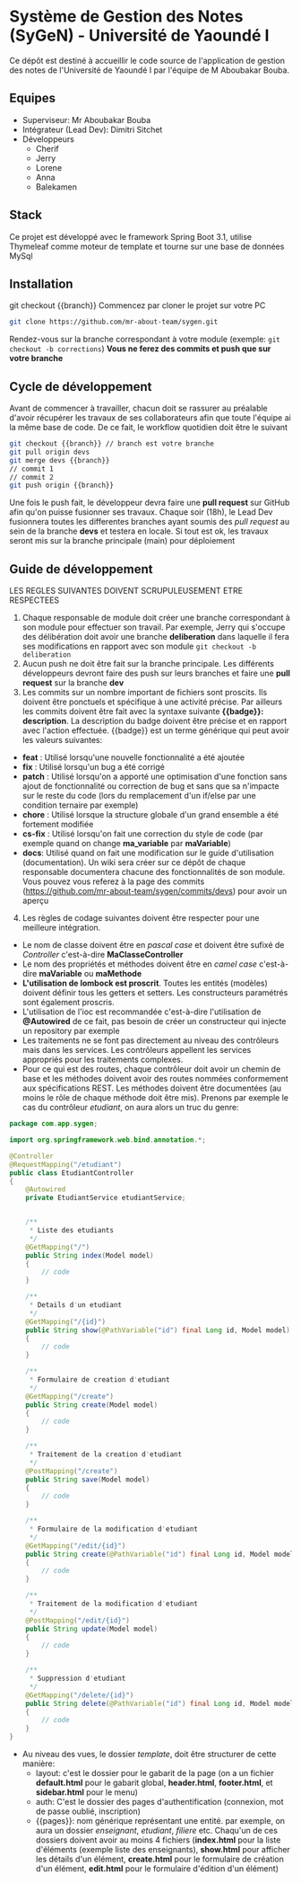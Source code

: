 # Système de Gestion des Notes (SyGeN) - Université de Yaoundé I

Ce dépôt est destiné à accueillir le code source de l'application de gestion des notes de l'Université de Yaoundé I par l'équipe de M Aboubakar Bouba.

## Equipes
* Superviseur: Mr Aboubakar Bouba
* Intégrateur (Lead Dev): Dimitri Sitchet
* Développeurs
    * Cherif
    * Jerry
	* Lorene
 	* Anna
  * Balekamen  
   
## Stack
Ce projet est développé avec le framework Spring Boot 3.1, utilise Thymeleaf comme moteur de template et tourne sur une base de données MySql

## Installation
git checkout {{branch}}
Commencez par cloner le projet sur votre PC
```bash
git clone https://github.com/mr-about-team/sygen.git
```
Rendez-vous sur la branche correspondant à votre module (exemple: `git checkout -b corrections`)
**Vous ne ferez des commits et push que sur votre branche**

## Cycle de développement
Avant de commencer à travailler, chacun doit se rassurer au préalable d'avoir récupérer les travaux de ses collaborateurs afin que toute l'équipe ai la même base de code. De ce fait, le workflow quotidien doit être le suivant
```bash
git checkout {{branch}} // branch est votre branche
git pull origin devs
git merge devs {{branch}}
// commit 1
// commit 2
git push origin {{branch}}
```
Une fois le push fait, le développeur devra faire une **pull request** sur GitHub afin qu'on puisse fusionner ses travaux.
Chaque soir (18h), le Lead Dev fusionnera toutes les differentes branches ayant soumis des *pull request* au sein de la branche **devs** et testera en locale. Si tout est ok, les travaux seront mis sur la branche principale (main) pour déploiement 

## Guide de développement
LES REGLES SUIVANTES DOIVENT SCRUPULEUSEMENT ETRE RESPECTEES

1. Chaque responsable de module doit créer une branche correspondant à son module pour effectuer son travail.
Par exemple, Jerry qui s'occupe des délibération doit avoir une branche **deliberation** dans laquelle il fera ses modifications en rapport avec son module  `git checkout -b deliberation`
2. Aucun push ne doit être fait sur la branche principale. Les différents développeurs devront faire des push sur leurs branches et faire une **pull request** sur la branche **dev**  
3. Les commits sur un nombre important de fichiers sont proscits. Ils doivent être ponctuels et spécifique à une activité précise. Par ailleurs les commits doivent être fait avec la syntaxe suivante **{{badge}}: description**. La description du badge doivent être précise et en rapport avec l'action effectuée. {{badge}} est un terme générique qui peut avoir les valeurs suivantes:
* **feat** : Utilisé lorsqu'une nouvelle fonctionnalité a été ajoutée
* **fix** : Utilisé lorsqu'un bug a été corrigé
* **patch** : Utilisé lorsqu'on a apporté une optimisation d'une fonction sans ajout de fonctionnalité ou correction de bug et sans que sa n'impacte sur le reste du code (lors du remplacement d'un if/else par une condition ternaire par exemple)
* **chore** : Utilisé lorsque la structure globale d'un grand ensemble a été fortement modifiée
* **cs-fix** : Utilisé lorsqu'on fait une correction du style de code (par exemple quand on change **ma_variable** par **maVariable**)
* **docs**: Utilisé quand on fait une modification sur le guide d'utilisation (documentation). Un wiki sera créer sur ce dépôt de chaque responsable documentera chacune des fonctionnalités de son module.
Vous pouvez vous referez à la page des commits (https://github.com/mr-about-team/sygen/commits/devs) pour avoir un aperçu 
4. Les règles de codage suivantes doivent être respecter pour une meilleure intégration.
* Le nom de classe doivent être en *pascal case* et doivent être sufixé de *Controller* c'est-à-dire **MaClasseController**
* Le nom des propriétés et méthodes doivent être en *camel case* c'est-à-dire **maVariable** ou **maMethode**
* **L'utilisation de lombock est proscrit**. Toutes les entités (modèles) doivent définir tous les getters et setters. Les constructeurs paramétrés sont également proscris.
* L'utilisation de l'ioc est recommandée c'est-à-dire l'utilisation de **@Autowired** de ce fait, pas besoin de créer un constructeur qui injecte un repository par exemple
* Les traitements ne se font pas directement au niveau des contrôleurs mais dans les services. Les contrôleurs appellent les services appropriés pour les traitements complexes.
* Pour ce qui est des routes, chaque contrôleur doit avoir un chemin de base et les méthodes doivent avoir des routes nommées conformement aux spécifications REST. Les méthodes doivent être documentées (au moins le rôle de chaque méthode doit être mis). Prenons par exemple le cas du contrôleur *etudiant*, on aura alors un truc du genre:
```java 
package com.app.sygen;

import org.springframework.web.bind.annotation.*;

@Controller
@RequestMapping("/etudiant")
public class EtudiantController 
{
    @Autowired 
	private EtudiantService etudiantService;


	/**
	 * Liste des etudiants
	 */
	@GetMapping("/")
	public String index(Model model)
	{
		// code
	}

	/**
	 * Details d'un etudiant
	 */
	@GetMapping("/{id}")
	public String show(@PathVariable("id") final Long id, Model model)
	{
		// code
	}

	/**
	 * Formulaire de creation d'etudiant
	 */
	@GetMapping("/create")
	public String create(Model model)
	{
		// code
	}

	/**
	 * Traitement de la creation d'etudiant
	 */
	@PostMapping("/create")
	public String save(Model model)
	{
		// code
	}

	/**
	 * Formulaire de la modification d'etudiant
	 */
	@GetMapping("/edit/{id}")
	public String create(@PathVariable("id") final Long id, Model model)
	{
		// code
	}

	/**
	 * Traitement de la modification d'etudiant
	 */
	@PostMapping("/edit/{id}")
	public String update(Model model)
	{
		// code
	}

	/**
	 * Suppression d'etudiant
	 */
	@GetMapping("/delete/{id}")
	public String delete(@PathVariable("id") final Long id, Model model)
	{
		// code
	}
}
```

* Au niveau des vues, le dossier *template*, doit être structurer de cette manière:
    - layout: c'est le dossier pour le gabarit de la page (on a un fichier **default.html** pour le gabarit global, **header.html**, **footer.html**, et **sidebar.html** pour le menu)
    - auth: C'est le dossier des pages d'authentification (connexion, mot de passe oublié, inscription) 
    - {{pages}}: nom générique représentant une entité. par exemple, on aura un dossier *enseignant*, *etudiant*, *filiere* etc. Chaqu'un de ces dossiers doivent avoir au moins 4 fichiers (**index.html** pour la liste d'éléments (exemple liste des enseignants), **show.html** pour afficher les détails d'un élément, **create.html** pour le formulaire de création d'un élément, **edit.html** pour le formulaire d'édition d'un élément)
